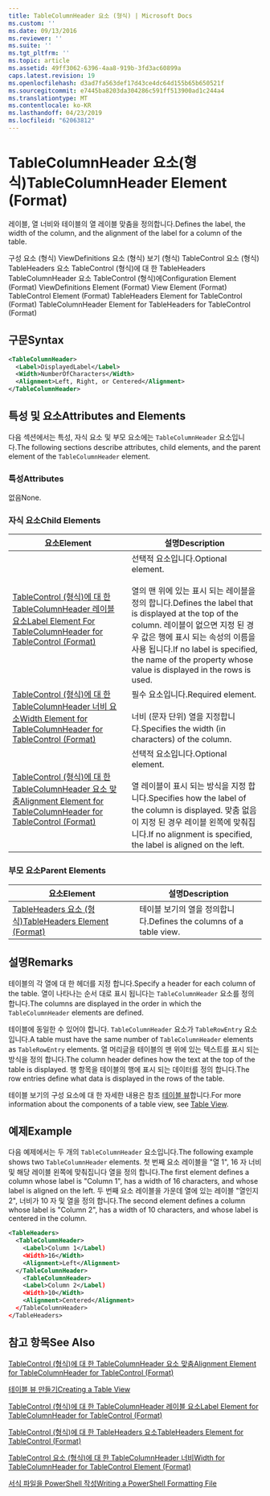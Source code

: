 ```yaml
---
title: TableColumnHeader 요소 (형식) | Microsoft Docs
ms.custom: ''
ms.date: 09/13/2016
ms.reviewer: ''
ms.suite: ''
ms.tgt_pltfrm: ''
ms.topic: article
ms.assetid: 49ff3062-6396-4aa8-919b-3fd3ac60899a
caps.latest.revision: 19
ms.openlocfilehash: d3ad7fa563def17d43ce4dc64d155b65b650521f
ms.sourcegitcommit: e7445ba8203da304286c591ff513900ad1c244a4
ms.translationtype: MT
ms.contentlocale: ko-KR
ms.lasthandoff: 04/23/2019
ms.locfileid: "62063812"
---
```

# <a name="tablecolumnheader-element-format"></a><span data-ttu-id="72579-102">TableColumnHeader 요소(형식)</span><span class="sxs-lookup"><span data-stu-id="72579-102">TableColumnHeader Element (Format)</span></span>

<span data-ttu-id="72579-103">레이블, 열 너비와 테이블의 열 레이블 맞춤을 정의합니다.</span><span class="sxs-lookup"><span data-stu-id="72579-103">Defines the label, the width of the column, and the alignment of the label for a column of the table.</span></span>

<span data-ttu-id="72579-104">구성 요소 (형식) ViewDefinitions 요소 (형식) 보기 (형식) TableControl 요소 (형식) TableHeaders 요소 TableControl (형식)에 대 한 TableHeaders TableColumnHeader 요소 TableControl (형식)에</span><span class="sxs-lookup"><span data-stu-id="72579-104">Configuration Element (Format) ViewDefinitions Element (Format) View Element (Format) TableControl Element (Format) TableHeaders Element for TableControl (Format) TableColumnHeader Element for TableHeaders for TableControl (Format)</span></span>

## <a name="syntax"></a><span data-ttu-id="72579-105">구문</span><span class="sxs-lookup"><span data-stu-id="72579-105">Syntax</span></span>

```xml
<TableColumnHeader>
  <Label>DisplayedLabel</Label>
  <Width>NumberOfCharacters</Width>
  <Alignment>Left, Right, or Centered</Alignment>
</TableColumnHeader>
```

## <a name="attributes-and-elements"></a><span data-ttu-id="72579-106">특성 및 요소</span><span class="sxs-lookup"><span data-stu-id="72579-106">Attributes and Elements</span></span>

<span data-ttu-id="72579-107">다음 섹션에서는 특성, 자식 요소 및 부모 요소에는 `TableColumnHeader` 요소입니다.</span><span class="sxs-lookup"><span data-stu-id="72579-107">The following sections describe attributes, child elements, and the parent element of the `TableColumnHeader` element.</span></span>

### <a name="attributes"></a><span data-ttu-id="72579-108">특성</span><span class="sxs-lookup"><span data-stu-id="72579-108">Attributes</span></span>

<span data-ttu-id="72579-109">없음</span><span class="sxs-lookup"><span data-stu-id="72579-109">None.</span></span>

### <a name="child-elements"></a><span data-ttu-id="72579-110">자식 요소</span><span class="sxs-lookup"><span data-stu-id="72579-110">Child Elements</span></span>

|<span data-ttu-id="72579-111">요소</span><span class="sxs-lookup"><span data-stu-id="72579-111">Element</span></span>|<span data-ttu-id="72579-112">설명</span><span class="sxs-lookup"><span data-stu-id="72579-112">Description</span></span>|
|-------------|-----------------|
|[<span data-ttu-id="72579-113">TableControl (형식)에 대 한 TableColumnHeader 레이블 요소</span><span class="sxs-lookup"><span data-stu-id="72579-113">Label Element For TableColumnHeader for TableControl (Format)</span></span>](./label-element-for-tablecolumnheader-for-tablecontrol-format.md)|<span data-ttu-id="72579-114">선택적 요소입니다.</span><span class="sxs-lookup"><span data-stu-id="72579-114">Optional element.</span></span><br /><br /> <span data-ttu-id="72579-115">열의 맨 위에 있는 표시 되는 레이블을 정의 합니다.</span><span class="sxs-lookup"><span data-stu-id="72579-115">Defines the label that is displayed at the top of the column.</span></span> <span data-ttu-id="72579-116">레이블이 없으면 지정 된 경우 값은 행에 표시 되는 속성의 이름을 사용 됩니다.</span><span class="sxs-lookup"><span data-stu-id="72579-116">If no label is specified, the name of the property whose value is displayed in the rows is used.</span></span>|
|[<span data-ttu-id="72579-117">TableControl (형식)에 대 한 TableColumnHeader 너비 요소</span><span class="sxs-lookup"><span data-stu-id="72579-117">Width Element for TableColumnHeader for TableControl (Format)</span></span>](./width-element-for-tablecolumnheader-for-tablecontrol-format.md)|<span data-ttu-id="72579-118">필수 요소입니다.</span><span class="sxs-lookup"><span data-stu-id="72579-118">Required element.</span></span><br /><br /> <span data-ttu-id="72579-119">너비 (문자 단위) 열을 지정합니다.</span><span class="sxs-lookup"><span data-stu-id="72579-119">Specifies the width (in characters) of the column.</span></span>|
|[<span data-ttu-id="72579-120">TableControl (형식)에 대 한 TableColumnHeader 요소 맞춤</span><span class="sxs-lookup"><span data-stu-id="72579-120">Alignment Element for TableColumnHeader for TableControl (Format)</span></span>](./alignment-element-for-tablecolumnheader-for-tablecontrol-format.md)|<span data-ttu-id="72579-121">선택적 요소입니다.</span><span class="sxs-lookup"><span data-stu-id="72579-121">Optional element.</span></span><br /><br /> <span data-ttu-id="72579-122">열 레이블이 표시 되는 방식을 지정 합니다.</span><span class="sxs-lookup"><span data-stu-id="72579-122">Specifies how the label of the column is displayed.</span></span> <span data-ttu-id="72579-123">맞춤 없음이 지정 된 경우 레이블 왼쪽에 맞춰집니다.</span><span class="sxs-lookup"><span data-stu-id="72579-123">If no alignment is specified, the label is aligned on the left.</span></span>|

### <a name="parent-elements"></a><span data-ttu-id="72579-124">부모 요소</span><span class="sxs-lookup"><span data-stu-id="72579-124">Parent Elements</span></span>

|<span data-ttu-id="72579-125">요소</span><span class="sxs-lookup"><span data-stu-id="72579-125">Element</span></span>|<span data-ttu-id="72579-126">설명</span><span class="sxs-lookup"><span data-stu-id="72579-126">Description</span></span>|
|-------------|-----------------|
|[<span data-ttu-id="72579-127">TableHeaders 요소 (형식)</span><span class="sxs-lookup"><span data-stu-id="72579-127">TableHeaders Element (Format)</span></span>](./tableheaders-element-format.md)|<span data-ttu-id="72579-128">테이블 보기의 열을 정의합니다.</span><span class="sxs-lookup"><span data-stu-id="72579-128">Defines the columns of a table view.</span></span>|

## <a name="remarks"></a><span data-ttu-id="72579-129">설명</span><span class="sxs-lookup"><span data-stu-id="72579-129">Remarks</span></span>

<span data-ttu-id="72579-130">테이블의 각 열에 대 한 헤더를 지정 합니다.</span><span class="sxs-lookup"><span data-stu-id="72579-130">Specify a header for each column of the table.</span></span> <span data-ttu-id="72579-131">열이 나타나는 순서 대로 표시 됩니다는 `TableColumnHeader` 요소를 정의 합니다.</span><span class="sxs-lookup"><span data-stu-id="72579-131">The columns are displayed in the order in which the `TableColumnHeader` elements are defined.</span></span>

<span data-ttu-id="72579-132">테이블에 동일한 수 있어야 합니다. `TableColumnHeader` 요소가 `TableRowEntry` 요소입니다.</span><span class="sxs-lookup"><span data-stu-id="72579-132">A table must have the same number of `TableColumnHeader` elements as `TableRowEntry` elements.</span></span> <span data-ttu-id="72579-133">열 머리글을 테이블의 맨 위에 있는 텍스트를 표시 되는 방식을 정의 합니다.</span><span class="sxs-lookup"><span data-stu-id="72579-133">The column header defines how the text at the top of the table is displayed.</span></span> <span data-ttu-id="72579-134">행 항목을 테이블의 행에 표시 되는 데이터를 정의 합니다.</span><span class="sxs-lookup"><span data-stu-id="72579-134">The row entries define what data is displayed in the rows of the table.</span></span>

<span data-ttu-id="72579-135">테이블 보기의 구성 요소에 대 한 자세한 내용은 참조 [테이블 뷰](./creating-a-table-view.md)합니다.</span><span class="sxs-lookup"><span data-stu-id="72579-135">For more information about the components of a table view, see [Table View](./creating-a-table-view.md).</span></span>

## <a name="example"></a><span data-ttu-id="72579-136">예제</span><span class="sxs-lookup"><span data-stu-id="72579-136">Example</span></span>

<span data-ttu-id="72579-137">다음 예제에서는 두 개의 `TableColumnHeader` 요소입니다.</span><span class="sxs-lookup"><span data-stu-id="72579-137">The following example shows two `TableColumnHeader` elements.</span></span> <span data-ttu-id="72579-138">첫 번째 요소 레이블을 "열 1", 16 자 너비 및 해당 레이블 왼쪽에 맞춰집니다 열을 정의 합니다.</span><span class="sxs-lookup"><span data-stu-id="72579-138">The first element defines a column whose label is "Column 1", has a width of 16 characters, and whose label is aligned on the left.</span></span> <span data-ttu-id="72579-139">두 번째 요소 레이블을 가운데 열에 있는 레이블 "열인지 2", 너비가 10 자 및 열을 정의 합니다.</span><span class="sxs-lookup"><span data-stu-id="72579-139">The second element defines a column whose label is "Column 2", has a width of 10 characters, and whose label is centered in the column.</span></span>

```xml
<TableHeaders>
  <TableColumnHeader>
    <Label>Column 1</Label)
    <Width>16</Width>
    <Alignment>Left</Alignment>
  </TableColumnHeader>
    <TableColumnHeader>
    <Label>Column 2</Label)
    <Width>10</Width>
    <Alignment>Centered</Alignment>
  </TableColumnHeader>
</TableHeaders>
```

## <a name="see-also"></a><span data-ttu-id="72579-140">참고 항목</span><span class="sxs-lookup"><span data-stu-id="72579-140">See Also</span></span>

[<span data-ttu-id="72579-141">TableControl (형식)에 대 한 TableColumnHeader 요소 맞춤</span><span class="sxs-lookup"><span data-stu-id="72579-141">Alignment Element for TableColumnHeader for TableControl (Format)</span></span>](./alignment-element-for-tablecolumnheader-for-tablecontrol-format.md)

[<span data-ttu-id="72579-142">테이블 뷰 만들기</span><span class="sxs-lookup"><span data-stu-id="72579-142">Creating a Table View</span></span>](./creating-a-table-view.md)

[<span data-ttu-id="72579-143">TableControl (형식)에 대 한 TableColumnHeader 레이블 요소</span><span class="sxs-lookup"><span data-stu-id="72579-143">Label Element for TableColumnHeader for TableControl (Format)</span></span>](./label-element-for-tablecolumnheader-for-tablecontrol-format.md)

[<span data-ttu-id="72579-144">TableControl (형식)에 대 한 TableHeaders 요소</span><span class="sxs-lookup"><span data-stu-id="72579-144">TableHeaders Element for TableControl (Format)</span></span>](./tableheaders-element-format.md)

[<span data-ttu-id="72579-145">TableControl 요소 (형식)에 대 한 TableColumnHeader 너비</span><span class="sxs-lookup"><span data-stu-id="72579-145">Width for TableColumnHeader for TableControl Element (Format)</span></span>](./width-element-for-tablecolumnheader-for-tablecontrol-format.md)

[<span data-ttu-id="72579-146">서식 파일을 PowerShell 작성</span><span class="sxs-lookup"><span data-stu-id="72579-146">Writing a PowerShell Formatting File</span></span>](./writing-a-powershell-formatting-file.md)
